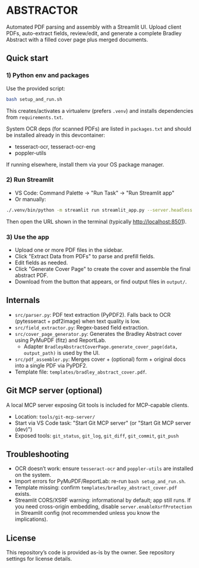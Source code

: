 # ABSTRACTOR

Automated PDF parsing and assembly with a Streamlit UI. Upload client PDFs, auto-extract fields, review/edit, and generate a complete Bradley Abstract with a filled cover page plus merged documents.

## Quick start

### 1) Python env and packages

Use the provided script:

```bash
bash setup_and_run.sh
```

This creates/activates a virtualenv (prefers `.venv`) and installs dependencies from `requirements.txt`.

System OCR deps (for scanned PDFs) are listed in `packages.txt` and should be installed already in this devcontainer:

- tesseract-ocr, tesseract-ocr-eng
- poppler-utils

If running elsewhere, install them via your OS package manager.

### 2) Run Streamlit

- VS Code: Command Palette → "Run Task" → "Run Streamlit app"
- Or manually:

```bash
./.venv/bin/python -m streamlit run streamlit_app.py --server.headless true --server.port 8501
```

Then open the URL shown in the terminal (typically <http://localhost:8501>).

### 3) Use the app

- Upload one or more PDF files in the sidebar.
- Click "Extract Data from PDFs" to parse and prefill fields.
- Edit fields as needed.
- Click "Generate Cover Page" to create the cover and assemble the final abstract PDF.
- Download from the button that appears, or find output files in `output/`.

## Internals

- `src/parser.py`: PDF text extraction (PyPDF2). Falls back to OCR (pytesseract + pdf2image) when text quality is low.
- `src/field_extractor.py`: Regex-based field extraction.
- `src/cover_page_generator.py`: Generates the Bradley Abstract cover using PyMuPDF (fitz) and ReportLab.
  - Adapter `BradleyAbstractCoverPage.generate_cover_page(data, output_path)` is used by the UI.
- `src/pdf_assembler.py`: Merges cover + (optional) form + original docs into a single PDF via PyPDF2.
- Template file: `templates/bradley_abstract_cover.pdf`.

## Git MCP server (optional)

A local MCP server exposing Git tools is included for MCP-capable clients.


- Location: `tools/git-mcp-server/`
- Start via VS Code task: "Start Git MCP server" (or "Start Git MCP server (dev)")
- Exposed tools: `git_status`, `git_log`, `git_diff`, `git_commit`, `git_push`

## Troubleshooting

- OCR doesn’t work: ensure `tesseract-ocr` and `poppler-utils` are installed on the system.
- Import errors for PyMuPDF/ReportLab: re-run `bash setup_and_run.sh`.
- Template missing: confirm `templates/bradley_abstract_cover.pdf` exists.
- Streamlit CORS/XSRF warning: informational by default; app still runs. If you need cross-origin embedding, disable `server.enableXsrfProtection` in Streamlit config (not recommended unless you know the implications).

## License

This repository’s code is provided as-is by the owner. See repository settings for license details.
